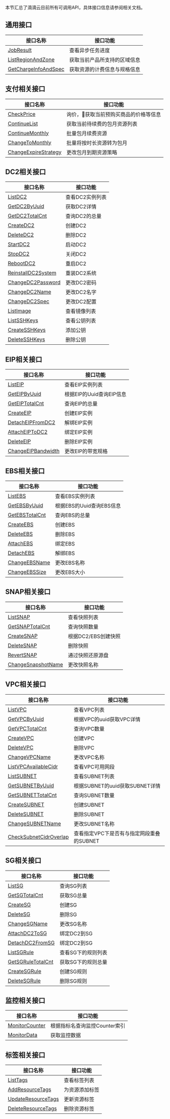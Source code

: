本节汇总了滴滴云目前所有可调用API，具体接口信息请参阅相关文档。

## 通用接口

|接口名称|接口功能|
|-------|-------|
| [JobResult](/static/docs-content/products/通用接口/获取异步任务进度（JobResult）.md) | 查看异步任务进度 |
| [ListRegionAndZone](/static/docs-content/products/通用接口/获取当前产品所支持的区域信息（ListRegionAndZone）.md) | 获取当前产品所支持的区域信息 |
| [GetChargeInfoAndSpec](/static/docs-content/products/通用接口/获取资源的计费信息与规格信息（GetChargeInfoAndSpec）.md) | 获取资源的计费信息与规格信息 |

## 支付相关接口

|接口名称|接口功能|
|-------|-------|
| [CheckPrice](/static/docs-content/products/支付接口/询价（CheckPrice）.md) | 询价，获取当前预购买商品的价格等信息 |
| [ContinueList](/static/docs-content/products/支付接口/获取待续费包月资源列表（ContinueList）.md) | 获取当前待续费的包月资源列表 |
| [ContinueMonthly](/static/docs-content/products/支付接口/批量续费包月资源（ContinueMonthly）.md) | 批量包月续费资源 |
| [ChangeToMonthly](/static/docs-content/products/支付接口/批量将按时长资源转为包月（ChangeToMonthly）.md) | 批量将按时长资源转为包月 |
| [ChangeExpireStrategy](/static/docs-content/products/支付接口/更改资源到期策略（ChangeExpireStrategy）.md) | 更改包月到期资源策略 |

## DC2相关接口

|接口名称|接口功能|
|-------|-------|
| [ListDC2](/static/docs-content/products/DC2/查询DC2实例列表（ListDC2）.md)| 查看DC2实例列表 |
| [GetDC2ByUuid](/static/docs-content/products/DC2/获取DC2详情（GetDC2ByUuid）.md)| 获取DC2详情 |
| [GetDC2TotalCnt](/static/docs-content/products/DC2/获取DC2总量（GetDC2TotalCnt）.md)| 查询DC2的总量 |
| [CreateDC2](/static/docs-content/products/DC2/创建DC2（CreateDC2）.md)| 创建DC2 |
| [DeleteDC2](/static/docs-content/products/DC2/删除DC2（DeleteDC2）.md)| 删除DC2 |
| [StartDC2](/static/docs-content/products/DC2/启动DC2（StartDC2）.md)| 启动DC2 |
| [StopDC2](/static/docs-content/products/DC2/关闭DC2（StopDC2）.md)| 关闭DC2 |
| [RebootDC2](/static/docs-content/products/DC2/重启DC2（RebootDC2）.md)| 重启DC2 |
| [ReinstallDC2System](/static/docs-content/products/DC2/重装DC2系统（ReinstallDC2System）.md)| 重装DC2系统 |
| [ChangeDC2Password](/static/docs-content/products/DC2/更改DC2密码（ChangeDC2Password）.md)| 更改DC2密码 |
| [ChangeDC2Name](/static/docs-content/products/DC2/更改DC2名字（ChangeDC2Name）.md)| 更改DC2名字 |
| [ChangeDC2Spec](/static/docs-content/products/DC2/更改DC2配置（ChangeDC2Spec）.md)| 更改DC2配置 |
| [ListImage](/static/docs-content/products/DC2/查看镜像列表（ListImage）.md)| 查看镜像列表 |
| [ListSSHKeys](/static/docs-content/products/DC2/查询公钥列表（ListSSHKeys）.md)| 查看公钥列表 |
| [CreateSSHKeys](/static/docs-content/products/DC2/添加公钥（CreateSSHKeys）.md)| 添加公钥 |
| [DeleteSSHKeys](/static/docs-content/products/DC2/删除公钥（DeleteSSHKeys）.md)| 删除公钥 |

## EIP相关接口
| 接口名称 | 接口功能 |
|-------|-------|
| [ListEIP](/static/docs-content/products/EIP/查询EIP实例列表（ListEIP）.md)| 查看EIP实例列表 |
| [GetEIPByUuid](/static/docs-content/products/EIP/根据EIP的Uuid查询EIP信息（GetEIPByUuid）.md)| 根据EIP的Uuid查询EIP信息 |
| [GetEIPTotalCnt](/static/docs-content/products/EIP/获取EIP总量（GetEIPTotalCnt）.md)| 查询EIP的总量 |
| [CreateEIP](/static/docs-content/products/EIP/创建EIP实例（CreateEIP）.md)| 创建EIP实例 |
| [DetachEIPFromDC2](/static/docs-content/products/EIP/解绑EIP实例与DC2实例（DetachEIPFromDC2）.md)| 解绑EIP实例 |
| [AttachEIPToDC2](/static/docs-content/products/EIP/绑定EIP实例到DC2实例（AttachEIPToDC2）.md)| 绑定EIP实例 |
| [DeleteEIP](/static/docs-content/products/EIP/删除EIP实例（DeleteEIP）.md)| 删除EIP实例 |
| [ChangeEIPBandwidth](/static/docs-content/products/EIP/更改EIP带宽（ChangeEIPBandwidth）.md)| 更改EIP的带宽规格 |

## EBS相关接口
| 接口名称 | 接口功能 |
| ------- | ------- |
| [ListEBS](/static/docs-content/products/EBS/查询EBS实例列表（ListEBS）.md) | 查看EBS实例列表 |
| [GetEBSByUuid](/static/docs-content/products/EBS/根据EBS的Uuid查询的EBS信息.md) | 根据EBS的Uuid查询EBS信息 |
| [GetEBSTotalCnt](/static/docs-content/products/EBS/查询EBS的总量（GetEBSTotalCnt）.md) | 查询EBS的总量 |
| [CreateEBS](/static/docs-content/products/EBS/创建EBS（CreateEBS）.md) | 创建EBS |
| [DeleteEBS](/static/docs-content/products/EBS/删除EBS（DeleteEBS）.md) | 删除EBS |
| [AttachEBS](/static/docs-content/products/EBS/绑定EBS（AttachEBS）.md) | 绑定EBS |
| [DetachEBS](/static/docs-content/products/EBS/解绑EBS（DetachEBS）.md) | 解绑EBS |
| [ChangeEBSName](/static/docs-content/products/EBS/更改EBS名称（ChangeEBSName）.md) | 更改EBS名称 |
| [ChangeEBSSize](/static/docs-content/products/EBS/更改EBS大小（ChangeEBSSize）.md) | 更改EBS大小 |

## SNAP相关接口
| 接口名称 | 接口功能 |
| ------- | ------- |
| [ListSNAP](/static/docs-content/products/SNAP/查询快照列表（ListSNAP）.md) | 查看快照列表 |
| [GetSNAPTotalCnt](/static/docs-content/products/SNAP/查询快照数量（GetSNAPTotalCnt）.md) | 查询快照数量 |
| [CreateSNAP](/static/docs-content/products/SNAP/根据DC2或EBS创建快照（CreateSNAP）.md) | 根据DC2/EBS创建快照 |
| [DeleteSNAP](/static/docs-content/products/SNAP/删除快照（DeleteSNAP）.md) | 删除快照 |
| [RevertSNAP](/static/docs-content/products/SNAP/通过快照还原源盘（RevertSNAP）.md) | 通过快照还原源盘 |
| [ChangeSnapshotName](/static/docs-content/products/SNAP/更改快照名称（ChangeSNAPName）.md) | 更改快照名称 |

## VPC相关接口

| 接口名称 | 接口功能 |
| ------- | ------- |
| [ListVPC](/static/docs-content/products/VPC/查询VPC列表（ListVPC）.md) | 查看VPC列表 |
| [GetVPCByUuid](/static/docs-content/products/VPC/查询VPC详情（GetVPCByUuid）.md) | 根据VPC的uuid获取VPC详情 |
| [GetVPCTotalCnt](/static/docs-content/products/VPC/获取VPC总量（GetVPCTotalCnt）.md) | 查询VPC数量 |
| [CreateVPC](/static/docs-content/products/VPC/创建VPC（CreateVPC）.md) | 创建VPC |
| [DeleteVPC](/static/docs-content/products/VPC/删除VPC（DeleteVPC）.md) | 删除VPC |
| [ChangeVPCName](/static/docs-content/products/VPC/更改VPC名称（ChangeVPCName）.md) | 更改VPC名称 |
| [ListVPCAvailableCidr](/static/docs-content/products/VPC/获取VPC可用网段（ListVPCAvailableCidr）.md) | 查看VPC可用网段 |
| [ListSUBNET](/static/docs-content/products/VPC/查询SUBNET列表（ListSUBNET）.md) | 查看SUBNET列表 |
| [GetSUBNETByUuid](/static/docs-content/products/VPC/查询SUBNET详情（GetSUBNETByUuid）.md) | 根据SUBNET的uuid获取SUBNET详情 |
| [GetSUBNETTotalCnt](/static/docs-content/products/VPC/获取SUBNET总量（GetSUBNETTotalCnt）.md) | 查询SUBNET数量 |
| [CreateSUBNET](/static/docs-content/products/VPC/创建SUBNET（CreateSUBNET）.md) | 创建SUBNET |
| [DeleteSUBNET](/static/docs-content/products/VPC/删除SUBNET（DeleteSUBNET）.md) | 删除SUBNET |
| [ChangeSUBNETName](/static/docs-content/products/VPC/更改SUBNET名称（ChangeSUBNETName）.md) | 更改SUBNET名称 |
| [CheckSubnetCidrOverlap](/static/docs-content/products/VPC/查看指定VPC下是否有与指定网段重叠的SUBNET（CheckSUBNETCidrOverlap）.md) | 查看指定VPC下是否有与指定网段重叠的SUBNET |

## SG相关接口
| 接口名称 | 接口功能 |
| ------- | ------- |
| [ListSG](/static/docs-content/products/SG/查询SG列表（ListSG）.md) | 查询SG列表 |
| [GetSGTotalCnt](/static/docs-content/products/SG/获取SG总量（GetSGTotalCnt）.md) | 获取SG总量 |
| [CreateSG](/static/docs-content/products/SG/创建SG（CreateSG）.md) | 创建SG |
| [DeleteSG](/static/docs-content/products/SG/删除SG（DeleteSG）.md) | 删除SG |
| [ChangeSGName](/static/docs-content/products/SG/更改SG名称（ChangeSGName）.md) | 更改SG名称 |
| [AttachDC2ToSG](/static/docs-content/products/SG/绑定DC2到SG（AttachDC2ToSG）.md) | 绑定DC2到SG |
| [DetachDC2FromSG](/static/docs-content/products/SG/从SG解绑DC2（DetachDC2FromSG）.md) | 绑定DC2到SG |
| [ListSGRule](/static/docs-content/products/SG/查询SGRule列表（ListSGRule）.md) | 查看SG下的规则列表 |
| [GetSGRuleTotalCnt](/static/docs-content/products/SG/获取SGRule总量（GetSGRuleTotalCnt）.md) | 获取SG下的规则总量 |
| [CreateSGRule](/static/docs-content/products/SG/创建SGRule（CreateSGRule）.md) | 创建SG规则 |
| [DeleteSGRule](/static/docs-content/products/SG/删除SGRule（DeleteSGRule）.md) | 删除SG规则 |

## 监控相关接口
| 接口名称 | 接口功能 |
| ------- | ------- |
| [MonitorCounter](/static/docs-content/products/监控接口/根据指标名查询监控Counter索引（MonitorCounter）.md) | 根据指标名查询监控Counter索引 |
| [MonitorData](/static/docs-content/products/监控接口/获取监控数据（MonitorData）.md) | 获取监控数据 |

## 标签相关接口
| 接口名称 | 接口功能 |
| ------- | ------- |
| [ListTags](/static/docs-content/products/TAG/查询标签列表（ListTags）.md) | 查看标签列表 |
| [AddResourceTags](/static/docs-content/products/TAG/添加资源标签（AddResourceTags）.md) | 为资源添加标签 |
| [UpdateResourceTags](/static/docs-content/products/TAG/更新资源标签（UpdateResourceTags）.md) | 更新资源标签 |
| [DeleteResourceTags](/static/docs-content/products/TAG/删除资源标签（DeleteResourceTags）.md) | 删除资源标签 |